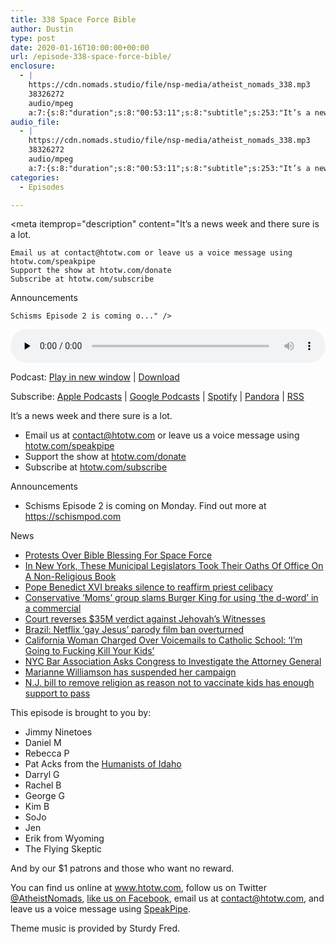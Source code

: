 ```yaml
---
title: 338 Space Force Bible
author: Dustin
type: post
date: 2020-01-16T10:00:00+00:00
url: /episode-338-space-force-bible/
enclosure:
  - |
    https://cdn.nomads.studio/file/nsp-media/atheist_nomads_338.mp3
    38326272
    audio/mpeg
    a:7:{s:8:"duration";s:8:"00:53:11";s:8:"subtitle";s:253:"It’s a news week and there sure is a lot.   Email us at  or leave us a voice message using  Support the show at  Subscribe at   Announcements  Schisms Episode 2 is coming on Monday. Find out more at   News             This episode is brought to you...";s:6:"author";s:34:"Dustin Williams and Lauren Studley";s:8:"explicit";s:1:"1";s:12:"itunes_image";s:83:"https://cdn.nomads.studio/file/nsp-media/itunes-cover-1400x1400.jpg";s:13:"episode_title";s:17:"Space Force Bible";s:10:"episode_no";s:3:"338";}
audio_file:
  - |
    https://cdn.nomads.studio/file/nsp-media/atheist_nomads_338.mp3
    38326272
    audio/mpeg
    a:7:{s:8:"duration";s:8:"00:53:11";s:8:"subtitle";s:253:"It’s a news week and there sure is a lot.   Email us at  or leave us a voice message using  Support the show at  Subscribe at   Announcements  Schisms Episode 2 is coming on Monday. Find out more at   News             This episode is brought to you...";s:6:"author";s:34:"Dustin Williams and Lauren Studley";s:8:"explicit";s:1:"1";s:12:"itunes_image";s:83:"https://cdn.nomads.studio/file/nsp-media/itunes-cover-1400x1400.jpg";s:13:"episode_title";s:17:"Space Force Bible";s:10:"episode_no";s:3:"338";}
categories:
  - Episodes

---
```

<div itemscope itemtype="http://schema.org/AudioObject">
  <meta itemprop="name" content="338 Space Force Bible" />
  
  <meta itemprop="uploadDate" content="2020-01-16T03:00:00-07:00" />
  
  <meta itemprop="encodingFormat" content="audio/mpeg" />
  
  <meta itemprop="description" content="It’s a news week and there sure is a lot.

 	Email us at contact@htotw.com or leave us a voice message using htotw.com/speakpipe
 	Support the show at htotw.com/donate
 	Subscribe at htotw.com/subscribe

Announcements

 	Schisms Episode 2 is coming o..." />
  
  <meta itemprop="contentUrl" content="https://dts.podtrac.com/redirect.mp3/cdn.nomads.studio/file/nsp-media/atheist_nomads_338.mp3" />
  
  <meta itemprop="contentSize" content="36.6" />
  </p> 
  
  <div class="powerpress_player" id="powerpress_player_8601">
    <audio class="wp-audio-shortcode" id="audio-5034-345" preload="none" style="width: 100%;" controls="controls"><source type="audio/mpeg" src="https://dts.podtrac.com/redirect.mp3/cdn.nomads.studio/file/nsp-media/atheist_nomads_338.mp3?_=345" /><a href="https://dts.podtrac.com/redirect.mp3/cdn.nomads.studio/file/nsp-media/atheist_nomads_338.mp3">https://dts.podtrac.com/redirect.mp3/cdn.nomads.studio/file/nsp-media/atheist_nomads_338.mp3</a></audio>
  </div>
</div>

<p class="powerpress_links powerpress_links_mp3">
  Podcast: <a href="https://dts.podtrac.com/redirect.mp3/cdn.nomads.studio/file/nsp-media/atheist_nomads_338.mp3" class="powerpress_link_pinw" target="_blank" title="Play in new window" onclick="return powerpress_pinw('https://htotw.com/?powerpress_pinw=5034-podcast');" rel="nofollow">Play in new window</a> | <a href="https://dts.podtrac.com/redirect.mp3/cdn.nomads.studio/file/nsp-media/atheist_nomads_338.mp3" class="powerpress_link_d" title="Download" rel="nofollow" download="atheist_nomads_338.mp3">Download</a>
</p>

<p class="powerpress_links powerpress_subscribe_links">
  Subscribe: <a href="https://podcasts.apple.com/us/podcast/humanists-take-on-the-world/id530050098?mt=2&ls=1" class="powerpress_link_subscribe powerpress_link_subscribe_itunes" target="_blank" title="Subscribe on Apple Podcasts" rel="nofollow">Apple Podcasts</a> | <a href="https://www.google.com/podcasts?feed=aHR0cDovL2F0aGVpc3Rub21hZHMubGlic3luLmNvbS9yc3M%3D" class="powerpress_link_subscribe powerpress_link_subscribe_googleplay" target="_blank" title="Subscribe on Google Podcasts" rel="nofollow">Google Podcasts</a> | <a href="https://open.spotify.com/show/3LzK2xZGike6Tc1GEMtMbr?si=LieN9SNuTpq96smuaUsH8A" class="powerpress_link_subscribe powerpress_link_subscribe_spotify" target="_blank" title="Subscribe on Spotify" rel="nofollow">Spotify</a> | <a href="https://www.pandora.com/podcast/atheist-nomads/PC:10122?corr=62071012&part=ug" class="powerpress_link_subscribe powerpress_link_subscribe_pandora" target="_blank" title="Subscribe on Pandora" rel="nofollow">Pandora</a> | <a href="https://htotw.com/feed/podcast/" class="powerpress_link_subscribe powerpress_link_subscribe_rss" target="_blank" title="Subscribe via RSS" rel="nofollow">RSS</a>
</p>

It’s a news week and there sure is a lot.

  * Email us at <a href="mailto:contact@htotw.com%E2%80%9D%20target=" rel="noopener noreferrer">contact@htotw.com</a> or leave us a voice message using <a href="https://htotw.com/speakpipe" target="_blank" rel="noopener noreferrer">htotw.com/speakpipe</a>
  * Support the show at <a href="https://htotw.com/donate" target="_blank" rel="noopener noreferrer">htotw.com/donate</a>
  * Subscribe at <a href="https://htotw.com/subscribe" target="_blank" rel="noopener noreferrer">htotw.com/subscribe</a>

Announcements

  * Schisms Episode 2 is coming on Monday. Find out more at <https://schismpod.com>

News

  *  [Protests Over Bible Blessing For Space Force][1]
  * [In New York, These Municipal Legislators Took Their Oaths Of Office On A Non-Religious Book][2]
  * [Pope Benedict XVI breaks silence to reaffirm priest celibacy][3]
  *  [Conservative ‘Moms’ group slams Burger King for using ‘the d-word’ in a commercial][4]
  * [Court reverses $35M verdict against Jehovah’s Witnesses][5]
  * [Brazil: Netflix ‘gay Jesus’ parody film ban overturned][6]
  *  [California Woman Charged Over Voicemails to Catholic School: ‘I’m Going to Fucking Kill Your Kids’][7]
  *  [NYC Bar Association Asks Congress to Investigate the Attorney General][8]
  *  [Marianne Williamson has suspended her campaign][9]
  *  [N.J. bill to remove religion as reason not to vaccinate kids has enough support to pass][10]

This episode is brought to you by:

  * Jimmy Ninetoes
  * Daniel M
  * Rebecca P
  * Pat Acks from the <a href="https://www.humanistsofidaho.org" target="_blank" rel="noopener noreferrer">Humanists of Idaho</a>
  * Darryl G
  * Rachel B
  * George G
  * Kim B
  * SoJo
  * Jen
  * Erik from Wyoming
  * The Flying Skeptic

And by our $1 patrons and those who want no reward.

You can find us online at <a href="https://www.htotw.com/" target="_blank" rel="noopener noreferrer">www.htotw.com</a>, follow us on Twitter <a href="https://twitter.com/AtheistNomads" target="_blank" rel="noopener noreferrer">@AtheistNomads</a>, <a href="https://www.facebook.com/AtheistNomads" target="_blank" rel="noopener noreferrer">like us on Facebook</a>, email us at <contact@htotw.com>, and leave us a voice message using <a href="https://htotw.com/speakpipe" target="_blank" rel="noopener noreferrer">SpeakPipe</a>.

Theme music is provided by Sturdy Fred.

 [1]: https://www.npr.org/2020/01/13/796028336/space-force-bible-blessing-at-national-cathedral-sparks-outrage
 [2]: https://www.au.org/blogs/new-york-oaths
 [3]: https://apnews.com/c88cf25fdbfbd4976cf3e53b5aced41c
 [4]: https://www.cnn.com/2020/01/12/us/one-million-moms-burger-king-cursing/index.html
 [5]: https://apnews.com/95b03b21a0c86f7ec1dfa25372e36f39
 [6]: https://www.bbc.com/news/world-latin-america-51058029
 [7]: https://www.thedailybeast.com/im-going-to-fucking-kill-your-kids-california-woman-charged-over-voicemails-to-catholic-school
 [8]: https://washingtonmonthly.com/2020/01/10/nyc-bar-association-asks-congress-to-investigate-the-attorney-general/
 [9]: https://www.npr.org/2020/01/10/795275971/marianne-williamson-suspends-presidential-campaign
 [10]: https://www.nj.com/education/2020/01/nj-lawmakers-find-final-yes-vote-for-bill-to-remove-religion-as-reason-to-avoid-vaccinating-kids.html